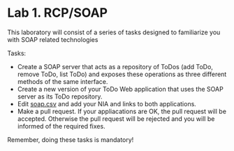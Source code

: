 # Lab 1. RCP/SOAP
This laboratory will consist of a series of tasks designed to familiarize you with SOAP related technologies

Tasks:

* Create a SOAP server that acts as a repository of ToDos (add ToDo, remove ToDo, list ToDo) and
exposes these operations as three different methods of the same interface.
* Create a new version of your ToDo Web application that uses the SOAP server as its ToDo repository.
* Edit [soap.csv](soap.csv) and add your NIA and links to both applications.
* Make a pull request. If your appliacations are OK, the pull request will be accepted. Otherwise the pull request will be rejected and you will be informed of the required fixes.

Remember, doing these tasks is mandatory!
